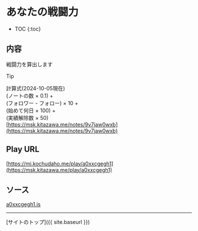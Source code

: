 # あなたの戦闘力

* TOC
{:toc}

## 内容
戦闘力を算出します

> [!TIP]
> 計算式(2024-10-05現在)  
> (ノートの数 × 0.1) +  
> (フォロワー - フォロー) × 10 +  
> (始めて何日 × 100) +  
> (実績解除数 × 50)  
> [https://msk.kitazawa.me/notes/9v7jaw0wxb](https://msk.kitazawa.me/notes/9v7jaw0wxb)

## Play URL

[https://mi.kochudaho.me/play/a0xxcgegh1](https://msk.kitazawa.me/play/a0xxcgegh1)

## ソース

[a0xxcgegh1.is](https://github.com/elysion-pre/MisskeyPlay/blob/main/src/kochudaho/a0xxcgegh1.is)

----

[サイトのトップ]({{ site.baseurl }})
